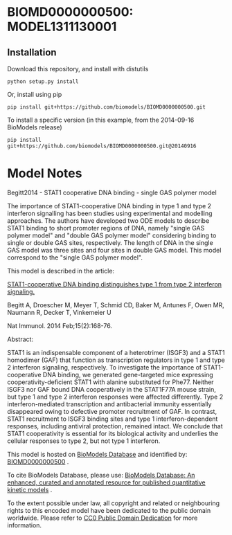 # BIOMD0000000500: MODEL1311130001

## Installation

Download this repository, and install with distutils

`python setup.py install`

Or, install using pip

`pip install git+https://github.com/biomodels/BIOMD0000000500.git`

To install a specific version (in this example, from the 2014-09-16 BioModels release)

`pip install git+https://github.com/biomodels/BIOMD0000000500.git@20140916`


# Model Notes


Begitt2014 - STAT1 cooperative DNA binding - single GAS polymer model

The importance of STAT1-cooperative DNA binding in type 1 and type 2
interferon signalling has been studies using experimental and modelling
approaches. The authors have developed two ODE models to describe STAT1
binding to short promoter regions of DNA, namely "single GAS polymer model"
and "double GAS polymer model" considering binding to single or double GAS
sites, respectively. The length of DNA in the single GAS model was three sites
and four sites in double GAS model. This model correspond to the "single GAS
polymer model".

This model is described in the article:

[STAT1-cooperative DNA binding distinguishes type 1 from type 2 interferon
signaling.](http://identifiers.org/pubmed/24413774)

Begitt A, Droescher M, Meyer T, Schmid CD, Baker M, Antunes F, Owen MR,
Naumann R, Decker T, Vinkemeier U

Nat Immunol. 2014 Feb;15(2):168-76.

Abstract:

STAT1 is an indispensable component of a heterotrimer (ISGF3) and a STAT1
homodimer (GAF) that function as transcription regulators in type 1 and type 2
interferon signaling, respectively. To investigate the importance of
STAT1-cooperative DNA binding, we generated gene-targeted mice expressing
cooperativity-deficient STAT1 with alanine substituted for Phe77. Neither
ISGF3 nor GAF bound DNA cooperatively in the STAT1F77A mouse strain, but type
1 and type 2 interferon responses were affected differently. Type 2
interferon-mediated transcription and antibacterial immunity essentially
disappeared owing to defective promoter recruitment of GAF. In contrast, STAT1
recruitment to ISGF3 binding sites and type 1 interferon-dependent responses,
including antiviral protection, remained intact. We conclude that STAT1
cooperativity is essential for its biological activity and underlies the
cellular responses to type 2, but not type 1 interferon.

This model is hosted on [BioModels Database](http://www.ebi.ac.uk/biomodels/)
and identified by:
[BIOMD0000000500](http://identifiers.org/biomodels.db/BIOMD0000000500) .

To cite BioModels Database, please use: [BioModels Database: An enhanced,
curated and annotated resource for published quantitative kinetic
models](http://identifiers.org/pubmed/20587024) .

To the extent possible under law, all copyright and related or neighbouring
rights to this encoded model have been dedicated to the public domain
worldwide. Please refer to [CC0 Public Domain
Dedication](http://creativecommons.org/publicdomain/zero/1.0/) for more
information.


